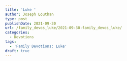 ```yaml
---
title: 'Luke '
author: Joseph Louthan
type: post
publishDate: 2021-09-30
url: /family_devos_luke/2021-09-30-family_devos_luke/
categories:
  - Devotions
tags:
  - 'Family Devotions: Luke'
draft: true
---
```

